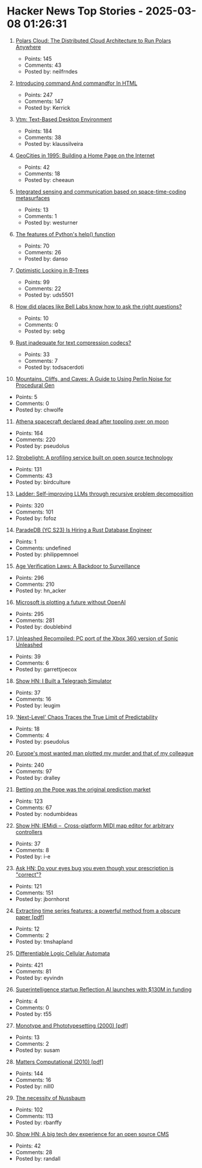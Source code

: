 # Hacker News Top Stories - 2025-03-08 01:26:31

1. [Polars Cloud: The Distributed Cloud Architecture to Run Polars Anywhere](https://pola.rs/posts/polars-cloud-what-we-are-building/)
   - Points: 145
   - Comments: 43
   - Posted by: neilfrndes

2. [Introducing command And commandfor In HTML](https://developer.chrome.com/blog/command-and-commandfor)
   - Points: 247
   - Comments: 147
   - Posted by: Kerrick

3. [Vtm: Text-Based Desktop Environment](https://github.com/directvt/vtm)
   - Points: 184
   - Comments: 38
   - Posted by: klaussilveira

4. [GeoCities in 1995: Building a Home Page on the Internet](https://cybercultural.com/p/geocities-1995/)
   - Points: 42
   - Comments: 18
   - Posted by: cheeaun

5. [Integrated sensing and communication based on space-time-coding metasurfaces](https://www.nature.com/articles/s41467-025-57137-6)
   - Points: 13
   - Comments: 1
   - Posted by: westurner

6. [The features of Python's help() function](https://www.pythonmorsels.com/help-features/)
   - Points: 70
   - Comments: 26
   - Posted by: danso

7. [Optimistic Locking in B-Trees](https://cedardb.com/blog/optimistic_btrees/)
   - Points: 99
   - Comments: 22
   - Posted by: uds5501

8. [How did places like Bell Labs know how to ask the right questions?](https://www.freaktakes.com/p/how-did-places-like-bell-labs-know)
   - Points: 10
   - Comments: 0
   - Posted by: sebg

9. [Rust inadequate for text compression codecs?](https://palaiologos.rocks/posts/rust-codecs/)
   - Points: 33
   - Comments: 7
   - Posted by: todsacerdoti

10. [Mountains, Cliffs, and Caves: A Guide to Using Perlin Noise for Procedural Gen](https://jdhwilkins.com/mountains-cliffs-and-caves-a-comprehensive-guide-to-using-perlin-noise-for-procedural-generation/)
   - Points: 5
   - Comments: 0
   - Posted by: chwolfe

11. [Athena spacecraft declared dead after toppling over on moon](https://www.theguardian.com/science/2025/mar/07/athena-spacecraft-mission-dead)
   - Points: 164
   - Comments: 220
   - Posted by: pseudolus

12. [Strobelight: A profiling service built on open source technology](https://engineering.fb.com/2025/01/21/production-engineering/strobelight-a-profiling-service-built-on-open-source-technology/)
   - Points: 131
   - Comments: 43
   - Posted by: birdculture

13. [Ladder: Self-improving LLMs through recursive problem decomposition](https://arxiv.org/abs/2503.00735)
   - Points: 320
   - Comments: 101
   - Posted by: fofoz

14. [ParadeDB (YC S23) Is Hiring a Rust Database Engineer](https://paradedb.notion.site/ParadeDB-Job-Board-50b45af7a2834e22958b171ffa008e00)
   - Points: 1
   - Comments: undefined
   - Posted by: philippemnoel

15. [Age Verification Laws: A Backdoor to Surveillance](https://www.eff.org/deeplinks/2025/03/first-porn-now-skin-cream-age-verification-bills-are-out-control)
   - Points: 296
   - Comments: 210
   - Posted by: hn_acker

16. [Microsoft is plotting a future without OpenAI](https://techstartups.com/2025/03/07/microsoft-is-plotting-a-future-without-openai/)
   - Points: 295
   - Comments: 281
   - Posted by: doublebind

17. [Unleashed Recompiled: PC port of the Xbox 360 version of Sonic Unleashed](https://github.com/hedge-dev/UnleashedRecomp)
   - Points: 39
   - Comments: 6
   - Posted by: garrettjoecox

18. [Show HN: I Built a Telegraph Simulator](https://telegraph.13ug1mb.com)
   - Points: 37
   - Comments: 16
   - Posted by: leugim

19. ['Next-Level' Chaos Traces the True Limit of Predictability](https://www.quantamagazine.org/next-level-chaos-traces-the-true-limit-of-predictability-20250307/)
   - Points: 18
   - Comments: 4
   - Posted by: pseudolus

20. [Europe's most wanted man plotted my murder and that of my colleague](https://theins.press/en/inv/279034)
   - Points: 240
   - Comments: 97
   - Posted by: dralley

21. [Betting on the Pope was the original prediction market](https://nodumbideas.com/p/betting-on-the-pope-was-the-original)
   - Points: 123
   - Comments: 67
   - Posted by: nodumbideas

22. [Show HN: IEMidi –  Cross-platform MIDI map editor for arbitrary controllers](https://github.com/Interactive-Echoes/IEMidi)
   - Points: 37
   - Comments: 8
   - Posted by: i-e

23. [Ask HN: Do your eyes bug you even though your prescription is "correct"?](undefined)
   - Points: 121
   - Comments: 151
   - Posted by: jbornhorst

24. [Extracting time series features: a powerful method from a obscure paper [pdf]](https://rcin.org.pl/ippt/Content/117114/PDF/WA727_91599_P.262b-Van-Atta-Effect.pdf)
   - Points: 12
   - Comments: 2
   - Posted by: tmshapland

25. [Differentiable Logic Cellular Automata](https://google-research.github.io/self-organising-systems/difflogic-ca/?hn)
   - Points: 421
   - Comments: 81
   - Posted by: eyvindn

26. [Superintelligence startup Reflection AI launches with $130M in funding](https://siliconangle.com/2025/03/07/superintelligence-startup-reflection-ai-launches-130m-funding/)
   - Points: 4
   - Comments: 0
   - Posted by: t55

27. [Monotype and Phototypesetting (2000) [pdf]](https://web.archive.org/web/20040305094501/http://www.letterpress.ch/APINET/IMMPDF/MONOPHOTO/PHS_journal.pdf)
   - Points: 13
   - Comments: 2
   - Posted by: susam

28. [Matters Computational (2010) [pdf]](https://www.jjj.de/fxt/fxtbook.pdf)
   - Points: 144
   - Comments: 16
   - Posted by: nill0

29. [The necessity of Nussbaum](https://aeon.co/essays/why-reading-martha-c-nussbaums-philosophy-is-pure-pleasure)
   - Points: 102
   - Comments: 113
   - Posted by: rbanffy

30. [Show HN: A big tech dev experience for an open source CMS](https://contentfoundry.com/)
   - Points: 42
   - Comments: 28
   - Posted by: randall

